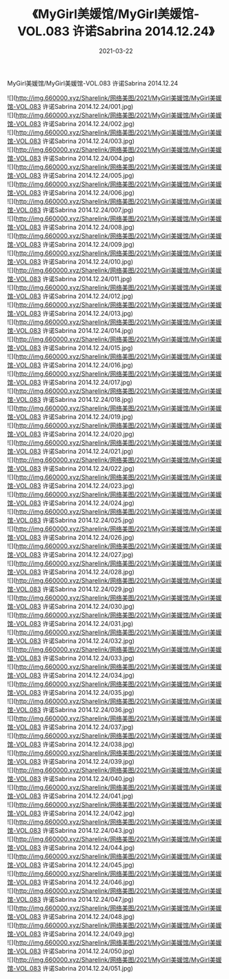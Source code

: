 ﻿---
layout: post
title:  《MyGirl美媛馆/MyGirl美媛馆-VOL.083 许诺Sabrina 2014.12.24》
date:   2021-03-22
img: http://img.660000.xyz/Sharelink/网络美图/2021/MyGirl美媛馆/MyGirl美媛馆-VOL.083 许诺Sabrina 2014.12.24/000.jpg
categories: [美女, 清纯, 唯美]
---

MyGirl美媛馆/MyGirl美媛馆-VOL.083 许诺Sabrina 2014.12.24

 ![](http://img.660000.xyz/Sharelink/网络美图/2021/MyGirl美媛馆/MyGirl美媛馆-VOL.083 许诺Sabrina 2014.12.24/001.jpg) <br>![](http://img.660000.xyz/Sharelink/网络美图/2021/MyGirl美媛馆/MyGirl美媛馆-VOL.083 许诺Sabrina 2014.12.24/002.jpg) <br>![](http://img.660000.xyz/Sharelink/网络美图/2021/MyGirl美媛馆/MyGirl美媛馆-VOL.083 许诺Sabrina 2014.12.24/003.jpg) <br>![](http://img.660000.xyz/Sharelink/网络美图/2021/MyGirl美媛馆/MyGirl美媛馆-VOL.083 许诺Sabrina 2014.12.24/004.jpg) <br>![](http://img.660000.xyz/Sharelink/网络美图/2021/MyGirl美媛馆/MyGirl美媛馆-VOL.083 许诺Sabrina 2014.12.24/005.jpg) <br>![](http://img.660000.xyz/Sharelink/网络美图/2021/MyGirl美媛馆/MyGirl美媛馆-VOL.083 许诺Sabrina 2014.12.24/006.jpg) <br>![](http://img.660000.xyz/Sharelink/网络美图/2021/MyGirl美媛馆/MyGirl美媛馆-VOL.083 许诺Sabrina 2014.12.24/007.jpg) <br>![](http://img.660000.xyz/Sharelink/网络美图/2021/MyGirl美媛馆/MyGirl美媛馆-VOL.083 许诺Sabrina 2014.12.24/008.jpg) <br>![](http://img.660000.xyz/Sharelink/网络美图/2021/MyGirl美媛馆/MyGirl美媛馆-VOL.083 许诺Sabrina 2014.12.24/009.jpg) <br>![](http://img.660000.xyz/Sharelink/网络美图/2021/MyGirl美媛馆/MyGirl美媛馆-VOL.083 许诺Sabrina 2014.12.24/010.jpg) <br>![](http://img.660000.xyz/Sharelink/网络美图/2021/MyGirl美媛馆/MyGirl美媛馆-VOL.083 许诺Sabrina 2014.12.24/011.jpg) <br>![](http://img.660000.xyz/Sharelink/网络美图/2021/MyGirl美媛馆/MyGirl美媛馆-VOL.083 许诺Sabrina 2014.12.24/012.jpg) <br>![](http://img.660000.xyz/Sharelink/网络美图/2021/MyGirl美媛馆/MyGirl美媛馆-VOL.083 许诺Sabrina 2014.12.24/013.jpg) <br>![](http://img.660000.xyz/Sharelink/网络美图/2021/MyGirl美媛馆/MyGirl美媛馆-VOL.083 许诺Sabrina 2014.12.24/014.jpg) <br>![](http://img.660000.xyz/Sharelink/网络美图/2021/MyGirl美媛馆/MyGirl美媛馆-VOL.083 许诺Sabrina 2014.12.24/015.jpg) <br>![](http://img.660000.xyz/Sharelink/网络美图/2021/MyGirl美媛馆/MyGirl美媛馆-VOL.083 许诺Sabrina 2014.12.24/016.jpg) <br>![](http://img.660000.xyz/Sharelink/网络美图/2021/MyGirl美媛馆/MyGirl美媛馆-VOL.083 许诺Sabrina 2014.12.24/017.jpg) <br>![](http://img.660000.xyz/Sharelink/网络美图/2021/MyGirl美媛馆/MyGirl美媛馆-VOL.083 许诺Sabrina 2014.12.24/018.jpg) <br>![](http://img.660000.xyz/Sharelink/网络美图/2021/MyGirl美媛馆/MyGirl美媛馆-VOL.083 许诺Sabrina 2014.12.24/019.jpg) <br>![](http://img.660000.xyz/Sharelink/网络美图/2021/MyGirl美媛馆/MyGirl美媛馆-VOL.083 许诺Sabrina 2014.12.24/020.jpg) <br>![](http://img.660000.xyz/Sharelink/网络美图/2021/MyGirl美媛馆/MyGirl美媛馆-VOL.083 许诺Sabrina 2014.12.24/021.jpg) <br>![](http://img.660000.xyz/Sharelink/网络美图/2021/MyGirl美媛馆/MyGirl美媛馆-VOL.083 许诺Sabrina 2014.12.24/022.jpg) <br>![](http://img.660000.xyz/Sharelink/网络美图/2021/MyGirl美媛馆/MyGirl美媛馆-VOL.083 许诺Sabrina 2014.12.24/023.jpg) <br>![](http://img.660000.xyz/Sharelink/网络美图/2021/MyGirl美媛馆/MyGirl美媛馆-VOL.083 许诺Sabrina 2014.12.24/024.jpg) <br>![](http://img.660000.xyz/Sharelink/网络美图/2021/MyGirl美媛馆/MyGirl美媛馆-VOL.083 许诺Sabrina 2014.12.24/025.jpg) <br>![](http://img.660000.xyz/Sharelink/网络美图/2021/MyGirl美媛馆/MyGirl美媛馆-VOL.083 许诺Sabrina 2014.12.24/026.jpg) <br>![](http://img.660000.xyz/Sharelink/网络美图/2021/MyGirl美媛馆/MyGirl美媛馆-VOL.083 许诺Sabrina 2014.12.24/027.jpg) <br>![](http://img.660000.xyz/Sharelink/网络美图/2021/MyGirl美媛馆/MyGirl美媛馆-VOL.083 许诺Sabrina 2014.12.24/028.jpg) <br>![](http://img.660000.xyz/Sharelink/网络美图/2021/MyGirl美媛馆/MyGirl美媛馆-VOL.083 许诺Sabrina 2014.12.24/029.jpg) <br>![](http://img.660000.xyz/Sharelink/网络美图/2021/MyGirl美媛馆/MyGirl美媛馆-VOL.083 许诺Sabrina 2014.12.24/030.jpg) <br>![](http://img.660000.xyz/Sharelink/网络美图/2021/MyGirl美媛馆/MyGirl美媛馆-VOL.083 许诺Sabrina 2014.12.24/031.jpg) <br>![](http://img.660000.xyz/Sharelink/网络美图/2021/MyGirl美媛馆/MyGirl美媛馆-VOL.083 许诺Sabrina 2014.12.24/032.jpg) <br>![](http://img.660000.xyz/Sharelink/网络美图/2021/MyGirl美媛馆/MyGirl美媛馆-VOL.083 许诺Sabrina 2014.12.24/033.jpg) <br>![](http://img.660000.xyz/Sharelink/网络美图/2021/MyGirl美媛馆/MyGirl美媛馆-VOL.083 许诺Sabrina 2014.12.24/034.jpg) <br>![](http://img.660000.xyz/Sharelink/网络美图/2021/MyGirl美媛馆/MyGirl美媛馆-VOL.083 许诺Sabrina 2014.12.24/035.jpg) <br>![](http://img.660000.xyz/Sharelink/网络美图/2021/MyGirl美媛馆/MyGirl美媛馆-VOL.083 许诺Sabrina 2014.12.24/036.jpg) <br>![](http://img.660000.xyz/Sharelink/网络美图/2021/MyGirl美媛馆/MyGirl美媛馆-VOL.083 许诺Sabrina 2014.12.24/037.jpg) <br>![](http://img.660000.xyz/Sharelink/网络美图/2021/MyGirl美媛馆/MyGirl美媛馆-VOL.083 许诺Sabrina 2014.12.24/038.jpg) <br>![](http://img.660000.xyz/Sharelink/网络美图/2021/MyGirl美媛馆/MyGirl美媛馆-VOL.083 许诺Sabrina 2014.12.24/039.jpg) <br>![](http://img.660000.xyz/Sharelink/网络美图/2021/MyGirl美媛馆/MyGirl美媛馆-VOL.083 许诺Sabrina 2014.12.24/040.jpg) <br>![](http://img.660000.xyz/Sharelink/网络美图/2021/MyGirl美媛馆/MyGirl美媛馆-VOL.083 许诺Sabrina 2014.12.24/041.jpg) <br>![](http://img.660000.xyz/Sharelink/网络美图/2021/MyGirl美媛馆/MyGirl美媛馆-VOL.083 许诺Sabrina 2014.12.24/042.jpg) <br>![](http://img.660000.xyz/Sharelink/网络美图/2021/MyGirl美媛馆/MyGirl美媛馆-VOL.083 许诺Sabrina 2014.12.24/043.jpg) <br>![](http://img.660000.xyz/Sharelink/网络美图/2021/MyGirl美媛馆/MyGirl美媛馆-VOL.083 许诺Sabrina 2014.12.24/044.jpg) <br>![](http://img.660000.xyz/Sharelink/网络美图/2021/MyGirl美媛馆/MyGirl美媛馆-VOL.083 许诺Sabrina 2014.12.24/045.jpg) <br>![](http://img.660000.xyz/Sharelink/网络美图/2021/MyGirl美媛馆/MyGirl美媛馆-VOL.083 许诺Sabrina 2014.12.24/046.jpg) <br>![](http://img.660000.xyz/Sharelink/网络美图/2021/MyGirl美媛馆/MyGirl美媛馆-VOL.083 许诺Sabrina 2014.12.24/047.jpg) <br>![](http://img.660000.xyz/Sharelink/网络美图/2021/MyGirl美媛馆/MyGirl美媛馆-VOL.083 许诺Sabrina 2014.12.24/048.jpg) <br>![](http://img.660000.xyz/Sharelink/网络美图/2021/MyGirl美媛馆/MyGirl美媛馆-VOL.083 许诺Sabrina 2014.12.24/049.jpg) <br>![](http://img.660000.xyz/Sharelink/网络美图/2021/MyGirl美媛馆/MyGirl美媛馆-VOL.083 许诺Sabrina 2014.12.24/050.jpg) <br>![](http://img.660000.xyz/Sharelink/网络美图/2021/MyGirl美媛馆/MyGirl美媛馆-VOL.083 许诺Sabrina 2014.12.24/051.jpg) <br>